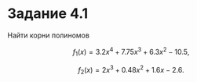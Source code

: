 # Задание 4.1

Найти корни полиномов

$$f_1(x) = 3.2 x^4 + 7.75 x^3 + 6.3 x^2 - 10.5,$$

$$f_2(x) = 2 x^3 + 0.48 x^2 + 1.6 x - 2.6.$$
